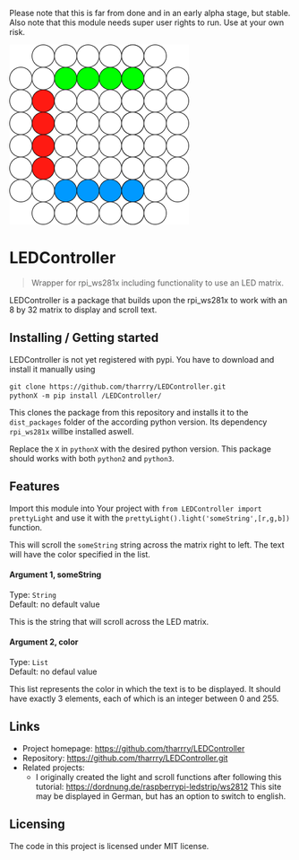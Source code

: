 Please note that this is far from done and in an early alpha stage, but stable.
Also note that this module needs super user rights to run. Use at your own risk.


![Logo](https://raw.githubusercontent.com/tharrry/LEDController/master/LEDController_logo.png)

# LEDController
> Wrapper for rpi_ws281x including functionality to use an LED matrix.

LEDController is a package that builds upon the rpi_ws281x to work with an 8 by 32 matrix to display and scroll text.

## Installing / Getting started

LEDController is not yet registered with pypi. You have to download and install it manually using
```shell
git clone https://github.com/tharrry/LEDController.git
pythonX -m pip install /LEDController/
```

This clones the package from this repository and installs it to the `dist_packages` folder of the according python version. Its dependency `rpi_ws281x` willbe installed aswell.

Replace the `X` in `pythonX` with the desired python version. This package should works with both `python2` and `python3`.




## Features

Import this module into Your project with
```from LEDController import prettyLight```
and use it with the
```prettyLight().light('someString',[r,g,b])```
function.

This will scroll the `someString` string across the matrix right to left. The text will have the color specified in the list.


#### Argument 1, someString
Type: `String`  
Default: no default value

This is the string that will scroll across the LED matrix. 


#### Argument 2, color
Type: `List`  
Default: no defaul value

This list represents the color in which the text is to be displayed. It should have exactly 3 elements, each of which is an integer between 0 and 255.


## Links


- Project homepage:  https://github.com/tharrry/LEDController
- Repository:  https://github.com/tharrry/LEDController.git
- Related projects:
  - I originally created the light and scroll functions after following this tutorial:
    https://dordnung.de/raspberrypi-ledstrip/ws2812
    This site may be displayed in German, but has an option to switch to english.


## Licensing


The code in this project is licensed under MIT license.
